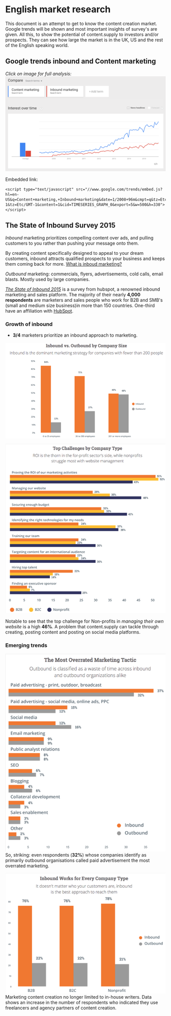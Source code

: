 # English market research
This document is an attempt to get to know the content creation market. Google trends will be shown and most important insights of survey's are given. All this, to show the potential of content.supply to investors and/or prospects. They can see how large the market is in the UK, US and the rest of the English speaking world. 

## Google trends inbound and Content marketing 
_Click on image for full analysis:_
[![Google Trends 1](google-trends-1.png)](https://www.google.com/trends/explore#q=Content%20marketing%2C%20Inbound%20marketing&date=1%2F2008%2096m&cmpt=q&tz=Etc%2FGMT-1)

Embedded link:
	
	<script type="text/javascript" src="//www.google.com/trends/embed.js?hl=en-US&q=Content+marketing,+Inbound+marketing&date=1/2008+96m&cmpt=q&tz=Etc/GMT-1&tz=Etc/GMT-1&content=1&cid=TIMESERIES_GRAPH_0&export=5&w=500&h=330"></script>

## The State of Inbound Survey 2015
_Inbound_ marketing prioritizes compelling content over ads, and pulling customers to you rather than pushing your message onto them.  

By creating content specifically designed to appeal to your dream customers, inbound attracts qualified prospects to your business and keeps them coming back for more. [What is inboud marketing?](http://www.hubspot.com/inbound-marketing)

_Outbound_ marketing: commercials, flyers, advertisements, cold calls, email blasts. Mostly used by large companies. 

[_The State of Inbound 2015_](inbound-report-2015.pdf) is a survey from hubspot, a renowned inbound marketing and sales platform. The majority of their nearly **4,000 respondents** are marketers and sales people who work for B2B and SMB's (small and medium size business)in more than 150 countries. One-third have an affiliation with [HubSpot](http://www.hubspot.com/).  
  
### Growth of inbound

* **3/4** marketers prioritize an inbound approach to marketing.

![Inbound vs. Outbound](inbound-vs-outbound-graph.png)

![Top challenges by company type](top-challenges-by-company-type-graph.png)  

Notable to see that the top challenge for Non-profits in _managing their own website_ is a high **46%**. A problem that content.supply can tackle through creating, posting content and posting on social media platforms. 

### Emerging trends
![Outbound is the most overrated marketing tactic](outbound-overrated-marketing-tactic.png)
So, striking: even respondents (**32%**) whose companies identify as primarily outbound organisations called paid advertisement the most overrated marketing. 

![Inbound works for every company type](inbound-works.png)
Marketing content creation no longer limited to in-house writers. Data shows an increase in the number of respondents who indicated they use freelancers and agency partners of content creation.

